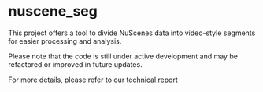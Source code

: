 # nuscene_seg
This project offers a tool to divide NuScenes data into video-style segments for easier processing and analysis.

Please note that the code is still under active development and may be refactored or improved in future updates.

For more details, please refer to our [technical report](https://drive.google.com/file/d/11L-Nkdo6D32pOVTznI8JnMeuZSxCPs9z/view?usp=drive_link)

